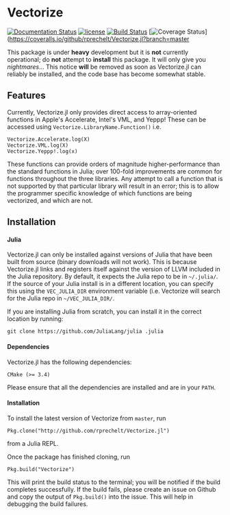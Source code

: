 # Vectorize

[![Documentation Status](https://readthedocs.org/projects/vectorizejl/badge/?version=latest)](http://vectorizejl.readthedocs.io/en/latest/?badge=latest)
[![license](https://img.shields.io/github/license/mashape/apistatus.svg?maxAge=2592000)]()
[![Build Status](https://travis-ci.org/rprechelt/Vectorize.jl.svg?branch=master)](https://travis-ci.org/rprechelt/Vectorize.jl)
[![Coverage Status](https://coveralls.io/repos/github/rprechelt/Vectorize.jl/badge.svg?branch=master)](https://coveralls.io/github/rprechelt/Vectorize.jl?branch=master

This package is under **heavy** development but it is **not** currently operational; do **not** attempt to **install** this package. It will only give you *nightmares*... This notice **will** be removed as soon as Vectorize.jl can reliably be installed, and the code base has become somewhat stable.

## Features
Currently, Vectorize.jl only provides direct access to array-oriented functions in Apple's Accelerate, Intel's VML, and Yeppp! These can be accessed using `Vectorize.LibraryName.Function()` i.e. 

    Vectorize.Accelerate.log(X)
    Vectorize.VML.log(X)
    Vectorize.Yeppp!.log(x)

These functions can provide orders of magnitude higher-performance than the standard functions in Julia; over 100-fold improvements are common for functions throughout the three libraries. Any attempt to call a function that is not supported by that particular library will result in an error; this is to allow the programmer specific knowledge of which functions are being vectorized, and which are not. 

## Installation
#### Julia
Vectorize.jl can only be installed against versions of Julia that have been built from source (binary downloads will not work). This is because Vectorize.jl links and registers itself against the version of LLVM included in the Julia repository. By default, it expects the Julia repo to be in `~/.julia/`. If the source of your Julia install is in a different location, you can specify this using the `VEC_JULIA_DIR` environment variable (i.e. Vectorize will search for the Julia repo in `~/VEC_JULIA_DIR/`. 

If you are installing Julia from scratch, you can install it in the correct location by running:

    git clone https://github.com/JuliaLang/julia .julia
    

#### Dependencies
Vectorize.jl has the following dependencies:

    CMake (>= 3.4)

Please ensure that all the dependencies are installed and are in your  `PATH`.

#### Installation 
To install the latest version of Vectorize from `master`, run

    Pkg.clone("http://github.com/rprechelt/Vectorize.jl")

from a Julia REPL.

Once the package has finished cloning, run

    Pkg.build("Vectorize")

This will print the build status to the terminal; you will be notified if the build completes successfully. If the build fails, please create an issue on Github and copy the output of `Pkg.build()` into the issue. This will help in debugging the build failures. 

